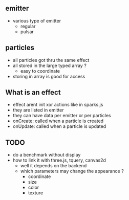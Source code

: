 ## emitter
* various type of emitter
  * regular
  * pulsar 

## particles
* all particles got thru the same effect
* all stored in the large typed array ?
  * easy to coordinate
* storing in array is good for access

## What is an effect
* effect arent init xor actions like in sparks.js
* they are listed in emitter
* they can have data per emitter or per particles
* onCreate: called when a particle is created
* onUpdate: called when a particle is updated

## TODO
* do a benchmark without display
* how to link it with three.js, tquery, canvas2d
  * well it depends on the backend
  * which parameters may change the appearance ?
    * coordinate
    * size
    * color
    * texture